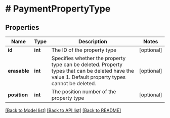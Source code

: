 # # PaymentPropertyType

## Properties

Name | Type | Description | Notes
------------ | ------------- | ------------- | -------------
**id** | **int** | The ID of the property type | [optional] 
**erasable** | **int** | Specifies whether the property type can be deleted. Property types that can be deleted have the value 1. Default property types cannot be deleted. | [optional] 
**position** | **int** | The position number of the property type | [optional] 

[[Back to Model list]](../../README.md#documentation-for-models) [[Back to API list]](../../README.md#documentation-for-api-endpoints) [[Back to README]](../../README.md)


